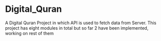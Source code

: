 # Digital_Quran
A Digital Quran Project in which API is used to fetch data from Server. This project has eight modules in total but so far 2 have been implemented, working on rest of them 
